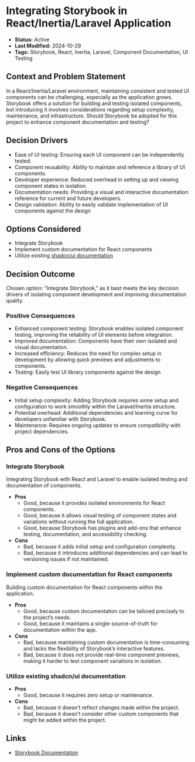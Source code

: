 # Integrating Storybook in React/Inertia/Laravel Application

- **Status:** Active
- **Last Modified:** 2024-10-29
- **Tags:** Storybook, React, Inertia, Laravel, Component Documentation, UI Testing

## Context and Problem Statement

In a React/Inertia/Laravel environment, maintaining consistent and tested UI components can be challenging, especially as the application grows. Storybook offers a solution for building and testing isolated components, but introducing it involves considerations regarding setup complexity, maintenance, and infrastructure. Should Storybook be adopted for this project to enhance component documentation and testing?

## Decision Drivers

- Ease of UI testing: Ensuring each UI component can be independently tested.
- Component reusability: Ability to maintain and reference a library of UI components.
- Developer experience: Reduced overhead in setting up and viewing component states in isolation.
- Documentation needs: Providing a visual and interactive documentation reference for current and future developers.
- Design validation: Ability to easily validate implementation of UI components against the design

## Options Considered

- Integrate Storybook
- Implement custom documentation for React components
- Utilize existing [shadcn/ui documentation](https://ui.shadcn.com/docs)

## Decision Outcome

Chosen option: "Integrate Storybook," as it best meets the key decision drivers of isolating component development and improving documentation quality.

### Positive Consequences

- Enhanced component testing: Storybook enables isolated component testing, improving the reliability of UI elements before integration.
- Improved documentation: Components have their own isolated and visual documentation.
- Increased efficiency: Reduces the need for complex setup in development by allowing quick previews and adjustments to components.
- Testing: Easily test UI library components against the design

### Negative Consequences

- Initial setup complexity: Adding Storybook requires some setup and configuration to work smoothly within the Laravel/Inertia structure.
- Potential overhead: Additional dependencies and learning curve for developers unfamiliar with Storybook.
- Maintenance: Requires ongoing updates to ensure compatibility with project dependencies.

## Pros and Cons of the Options

### Integrate Storybook

Integrating Storybook with React and Laravel to enable isolated testing and documentation of components.

- **Pros**
    - Good, because it provides isolated environments for React components.
    - Good, because it allows visual testing of component states and variations without running the full application.
    - Good, because Storybook has plugins and add-ons that enhance testing, documentation, and accessibility checking.
- **Cons**
    - Bad, because it adds initial setup and configuration complexity.
    - Bad, because it introduces additional dependencies and can lead to versioning issues if not maintained.

### Implement custom documentation for React components

Building custom documentation for React components within the application.

- **Pros**
    - Good, because custom documentation can be tailored precisely to the project’s needs.
    - Good, because it maintains a single-source-of-truth for documentation within the app.
- **Cons**
    - Bad, because maintaining custom documentation is time-consuming and lacks the flexibility of Storybook’s interactive features.
    - Bad, because it does not provide real-time component previews, making it harder to test component variations in isolation.

### Utilize existing shadcn/ui documentation
- **Pros**
    - Good, because it requires zero setup or maintenance.
- **Cons**
    - Bad, because it doesn't reflect changes made within the project.
    - Bad, because it doesn't consider other custom components that might be added within the project.



## Links

- [Storybook Documentation](https://storybook.js.org/docs)
